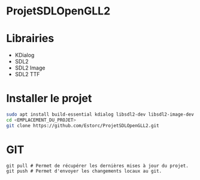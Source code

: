 # ProjetSDLOpenGLL2

# Librairies
- KDialog
- SDL2
- SDL2 Image
- SDL2 TTF

# Installer le projet
```sh
sudo apt install build-essential kdialog libsdl2-dev libsdl2-image-dev libsdl2-ttf-dev
cd <EMPLACEMENT_DU_PROJET>
git clone https://github.com/Estorc/ProjetSDLOpenGLL2.git
```

# GIT
```
git pull # Permet de récupérer les dernières mises à jour du projet.
git push # Permet d'envoyer les changements locaux au git.
```
